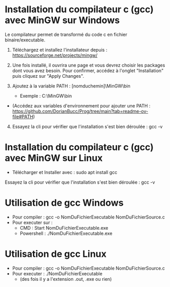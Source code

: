 # Installation du compilateur c (gcc) avec MinGW sur Windows
Le compilateur permet de transformé du code c en fichier binaire/executable.

1. Téléchargez et installez l'installateur depuis : https://sourceforge.net/projects/mingw/

2. Une fois installé, il ouvrira une page et vous devrez choisir les packages dont vous avez besoin. Pour confirmer, accédez à l'onglet "Installation" puis cliquez sur "Apply Changes".

3. Ajoutez à la variable PATH : [nomduchemin]\MinGW\bin
    * Exemple : C:\MinGW\bin 
* (Accédez aux variables d'environnement pour ajouter une PATH : https://github.com/DorianBucc/Prog/tree/main?tab=readme-ov-file#PATH)

4. Essayez la cli pour vérifier que l'installation s'est bien déroulée : gcc -v

# Installation du compilateur c (gcc) avec MinGW sur Linux

- Télécharger et Installer avec : sudo apt install gcc

Essayez la cli pour vérifier que l'installation s'est bien déroulée : gcc -v

# Utilisation de gcc Windows
* Pour compiler : gcc -o NomDuFichierExecutable NomDuFichierSource.c 
* Pour executer sur :
    * CMD : Start NomDuFichierExecutable.exe
    * Powershell : ./NomDuFichierExecutable.exe 

# Utilisation de gcc Linux
* Pour compiler : gcc -o NomDuFichierExecutable NomDuFichierSource.c
* Pour executer : ./NomDuFichierExecutable
    * (des fois il y a l'extension .out, .exe ou rien)